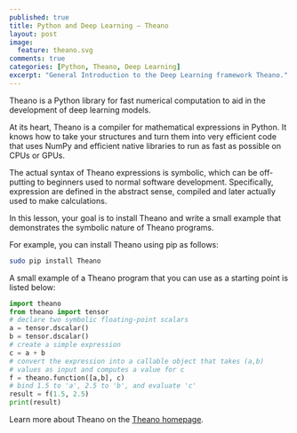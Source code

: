 ```yaml
---
published: true
title: Python and Deep Learning – Theano
layout: post
image:
  feature: theano.svg
comments: true
categories: [Python, Theano, Deep Learning]
excerpt: "General Introduction to the Deep Learning framework Theano."
---
```


Theano is a Python library for fast numerical computation to aid in the development of deep learning models.

At its heart, Theano is a compiler for mathematical expressions in Python. It knows how to take your structures and turn them into very efficient code that uses NumPy and efficient native libraries to run as fast as possible on CPUs or GPUs.

The actual syntax of Theano expressions is symbolic, which can be off-putting to beginners used to normal software development. Specifically, expression are defined in the abstract sense, compiled and later actually used to make calculations.

In this lesson, your goal is to install Theano and write a small example that demonstrates the symbolic nature of Theano programs.

For example, you can install Theano using pip as follows:

```sh
sudo pip install Theano
```

A small example of a Theano program that you can use as a starting point is listed below:
``` python
import theano
from theano import tensor
# declare two symbolic floating-point scalars
a = tensor.dscalar()
b = tensor.dscalar()
# create a simple expression
c = a + b
# convert the expression into a callable object that takes (a,b)
# values as input and computes a value for c
f = theano.function([a,b], c)
# bind 1.5 to 'a', 2.5 to 'b', and evaluate 'c'
result = f(1.5, 2.5)
print(result)
```

Learn more about Theano on the [Theano homepage](http://deeplearning.net/software/theano/?__s=rvasa3puiemv9zazwcff).
